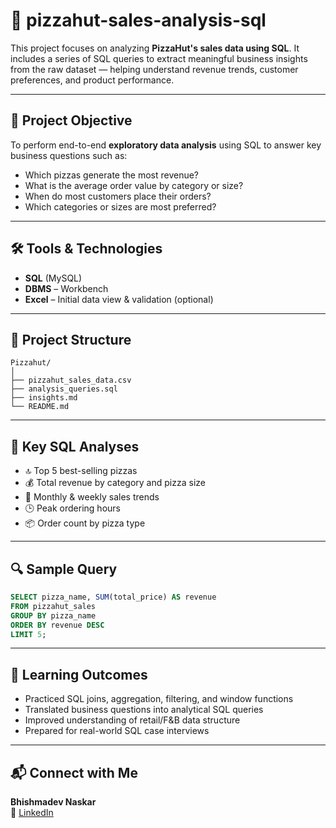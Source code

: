 # 🍕 pizzahut-sales-analysis-sql

This project focuses on analyzing **PizzaHut's sales data using SQL**. It includes a series of SQL queries to extract meaningful business insights from the raw dataset — helping understand revenue trends, customer preferences, and product performance.

---

## 🎯 Project Objective

To perform end-to-end **exploratory data analysis** using SQL to answer key business questions such as:

- Which pizzas generate the most revenue?  
- What is the average order value by category or size?  
- When do most customers place their orders?  
- Which categories or sizes are most preferred?

---

## 🛠️ Tools & Technologies

- **SQL** (MySQL)  
- **DBMS** – Workbench
- **Excel** – Initial data view & validation (optional)

---

## 📁 Project Structure

```
Pizzahut/
│
├── pizzahut_sales_data.csv
├── analysis_queries.sql
├── insights.md
└── README.md
```

---

## 📌 Key SQL Analyses

- 🔝 Top 5 best-selling pizzas  
- 💰 Total revenue by category and pizza size  
- 📆 Monthly & weekly sales trends  
- 🕒 Peak ordering hours  
- 📦 Order count by pizza type

---

## 🔍 Sample Query

```sql
SELECT pizza_name, SUM(total_price) AS revenue
FROM pizzahut_sales
GROUP BY pizza_name
ORDER BY revenue DESC
LIMIT 5;
```

---

## 🌱 Learning Outcomes

- Practiced SQL joins, aggregation, filtering, and window functions  
- Translated business questions into analytical SQL queries  
- Improved understanding of retail/F&B data structure  
- Prepared for real-world SQL case interviews

---

## 📬 Connect with Me

**Bhishmadev Naskar**  
📧 [LinkedIn](https://www.linkedin.com/in/bhishmadevnaskar/)

